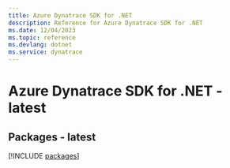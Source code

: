 ```yaml
---
title: Azure Dynatrace SDK for .NET
description: Reference for Azure Dynatrace SDK for .NET
ms.date: 12/04/2023
ms.topic: reference
ms.devlang: dotnet
ms.service: dynatrace
---
```

# Azure Dynatrace SDK for .NET - latest
## Packages - latest
[!INCLUDE [packages](dynatrace-index.md)]